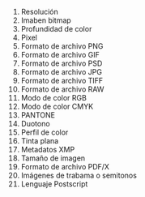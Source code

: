 1. Resolución
2. Imaben bitmap
3. Profundidad de color
4. Pixel
5. Formato de archivo PNG
6. Formato de archivo GIF
7. Formato de archivo PSD
8. Formato de archivo JPG 
9. Formato de archivo TIFF
10. Formato de archivo RAW
10. Modo de color RGB
11. Modo de color CMYK
12. PANTONE
13. Duotono
14. Perfil de color
15. Tinta plana
16. Metadatos XMP
17. Tamaño de imagen
18. Formato de archivo PDF/X
19. Imágenes de trabama o semitonos
20. Lenguaje Postscript
